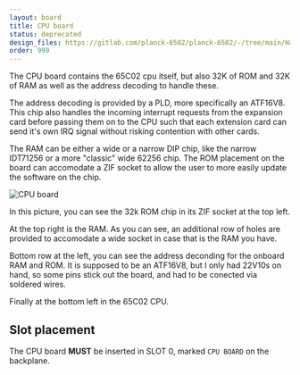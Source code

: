 ```yaml
---
layout: board
title: CPU board
status: deprecated
design_files: https://gitlab.com/planck-6502/planck-6502/-/tree/main/Hardware/proc_board
order: 999
---
```


The CPU board contains the 65C02 cpu itself, but also 32K of ROM and 32K of RAM as well as the address decoding to handle these.

The address decoding is provided by a PLD, more specifically an ATF16V8. This chip also handles the incoming interrupt requests from the expansion card before passing them on to the CPU such that each extension card can send it's own IRQ signal without risking contention with other cards.

The RAM can be either a wide or a narrow DIP chip, like the narrow IDT71256 or a more "classic" wide 62256 chip.
The ROM placement on the board can accomodate a ZIF socket to allow the user to more easily update the software on the chip.

![CPU board](/img/cpu_board.jpg)

In this picture, you can see the 32k ROM chip in its ZIF socket at the top left.

At the top right is the RAM. As you can see, an additional row of holes are provided to accomodate a wide socket in case that is the RAM you have.

Bottom row at the left, you can see the address deconding for the onboard RAM and ROM. It is supposed to be an ATF16V8, but I only had 22V10s on hand, so some pins stick out the board, and had to be conected via soldered wires.

Finally at the bottom left in the 65C02 CPU.

## Slot placement

The CPU board **MUST** be inserted in SLOT 0, marked `CPU BOARD` on the backplane.